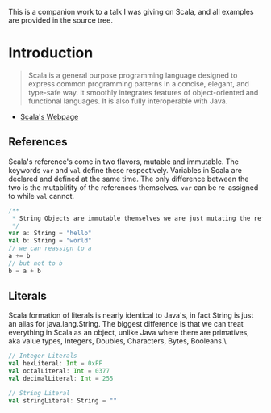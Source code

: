 This is a companion work to a talk I was giving on Scala, and all examples are provided in the source tree. 

# Introduction
>Scala is a general purpose programming language designed to express common programming patterns in a concise, elegant, and type-safe way. It smoothly integrates features of object-oriented and functional languages. It is also fully interoperable with Java.

- [Scala's Webpage](www.scala-lang.org)

## References 
Scala's reference's come in two flavors, mutable and immutable. The keywords ```var``` and ```val``` define these respectively. Variables in Scala are declared and defined at the same time. The only difference between the two is the mutablitity of the references themselves. ```var``` can be re-assigned to while ```val``` cannot.
```Scala
/**
 * String Objects are immutable themselves we are just mutating the references here.
 */
var a: String = "hello"
val b: String = "world"
// we can reassign to a
a += b
// but not to b
b = a + b
```

## Literals 
Scala formation of literals is nearly identical to Java's, in fact String is just an alias for java.lang.String.
The biggest difference is that we can treat everything in Scala as an object, unlike Java where there are primatives, aka value types, Integers, Doubles, Characters, Bytes, Booleans.\

```Scala 
// Integer Literals
val hexLiteral: Int = 0xFF
val octalLiteral: Int = 0377
val decimalLiteral: Int = 255

// String Literal
val stringLiteral: String = ""
```
## 